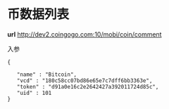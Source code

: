 # 币数据列表 #
**url**
http://dev2.coingogo.com:10/mobi/coin/comment

入参

	{

	   "name" : "Bitcoin",
	   "vcd" : "180c58cc07bd86e65e7c7dff6bb3363e",
	   "token" : "d91a0e16c2e2642427a392011724d85c",
	   "uid" : 101
	}





